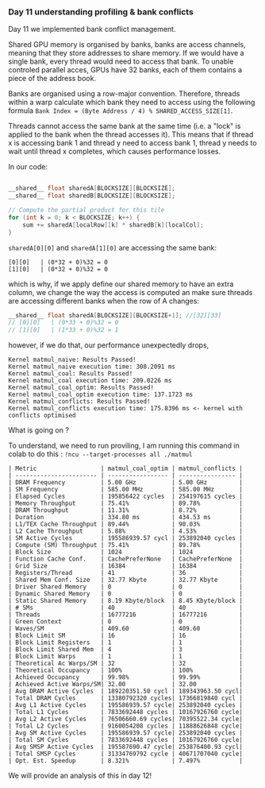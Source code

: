 ### Day 11 understanding profiling & bank conflicts

Day 11 we implemented bank conflict management. 

Shared GPU memory is organised by banks, banks are access channels, meaning that they store addresses to share memory. If we would have a single bank, every thread would need to access that bank. To unable controled parallel acces, GPUs have 32 banks, each of them contains a piece of the address book. 

Banks are organised using a row-major convention. Therefore, threads within a warp calculate which bank they need to access using the following formula `Bank Index = (Byte Address / 4) % SHARED_ACCESS_SIZE[1]`.

Threads cannot access the same bank at the same time (i.e. a "lock" is applied to the bank when the thread accesses it). This means that if thread x is accessing bank 1 and thread y need to access bank 1, thread y needs to wait until thread x completes, which causes performance losses. 

In our code:

```cpp

__shared__ float sharedA[BLOCKSIZE][BLOCKSIZE];  
__shared__ float sharedB[BLOCKSIZE][BLOCKSIZE];

// Compute the partial product for this tile
for (int k = 0; k < BLOCKSIZE; k++) {
    sum += sharedA[localRow][k] * sharedB[k][localCol];
}
```

`sharedA[0][0]` and `sharedA[1][0]` are accessing the same bank:

```
[0][0]   | (0*32 + 0)%32 = 0
[1][0]   | (0*32 + 0)%32 = 0
```

which is why, if we apply define our shared memory to have an extra column, we change the way the access is computed an make sure threads are accessing different banks when the row of A changes: 

```cpp
__shared__ float sharedA[BLOCKSIZE][BLOCKSIZE+1]; //[32][33]
// [0][0]   | (0*33 + 0)%32 = 0
// [1][0]   | (1*33 + 0)%32 = 1
```

however, if we do that, our performance unexpectedly drops, 

```
Kernel matmul_naive: Results Passed!
Kernel matmul_naive execution time: 308.2091 ms
Kernel matmul_coal: Results Passed!
Kernel matmul_coal execution time: 209.0226 ms
Kernel matmul_coal_optim: Results Passed!
Kernel matmul_coal_optim execution time: 137.1723 ms
Kernel matmul_conflicts: Results Passed!
Kernel matmul_conflicts execution time: 175.8396 ms <- kernel with conflicts optimised
```

What is going on ?

To understand, we need to run proviling, I am running this command in colab to do this :
`!ncu --target-processes all ./matmul`

```
| Metric                  | matmul_coal_optim | matmul_conflicts |
| ----------------------- | ----------------- | ---------------- |
| DRAM Frequency          | 5.00 GHz          | 5.00 GHz         |
| SM Frequency            | 585.00 MHz        | 585.00 MHz       |
| Elapsed Cycles          | 195856422 cycles  | 254197615 cycles |
| Memory Throughput       | 75.41%            | 89.78%           |
| DRAM Throughput         | 11.31%            | 8.72%            |
| Duration                | 334.80 ms         | 434.53 ms        |
| L1/TEX Cache Throughput | 89.44%            | 90.03%           |
| L2 Cache Throughput     | 5.88%             | 4.53%            |
| SM Active Cycles        | 195586939.57 cycl | 253892040 cycles |
| Compute (SM) Throughput | 75.41%            | 89.78%           |
| Block Size              | 1024              | 1024             |
| Function Cache Conf.    | CachePreferNone   | CachePreferNone  |
| Grid Size               | 16384             | 16384            |
| Registers/Thread        | 41                | 36               |
| Shared Mem Conf. Size   | 32.77 Kbyte       | 32.77 Kbyte      |
| Driver Shared Memory    | 0                 | 0                |
| Dynamic Shared Memory   | 0                 | 0                |
| Static Shared Memory    | 8.19 Kbyte/block  | 8.45 Kbyte/block |
| # SMs                   | 40                | 40               |
| Threads                 | 16777216          | 16777216         |
| Green Context           | 0                 | 0                |
| Waves/SM                | 409.60            | 409.60           |
| Block Limit SM          | 16                | 16               |
| Block Limit Registers   | 1                 | 1                |
| Block Limit Shared Mem  | 4                 | 3                |
| Block Limit Warps       | 1                 | 1                |
| Theoretical Ac Warps/SM | 32                | 32               |
| Theoretical Occupancy   | 100%              | 100%             |
| Achieved Occupancy      | 99.98%            | 99.99%           |
| Achieved Active Warps/SM| 32.00             | 32.00            |
| Avg DRAM Active Cycles  | 189220351.50 cycl | 189343963.50 cycl|
| Total DRAM Cycles       | 13380792320 cycles| 17366819840 cycl |
| Avg L1 Active Cycles    | 195586939.57 cycle| 253892040 cycles |
| Total L1 Cycles         | 7833692448 cycles | 10167926760 cycle|
| Avg L2 Active Cycles    | 76506660.69 cycles| 70395522.34 cycle|
| Total L2 Cycles         | 9160054208 cycles | 11888626848 cycle|
| Avg SM Active Cycles    | 195586939.57 cycle| 253892040 cycles |
| Total SM Cycles         | 7833692448 cycles | 10167926760 cycle|
| Avg SMSP Active Cycles  | 195587690.47 cycle| 253876400.93 cycl|
| Total SMSP Cycles       | 31334769792 cycle | 40671707040 cycle|
| Opt. Est. Speedup       | 8.321%            | 7.497%           |
```

We will provide an analysis of this in day 12!